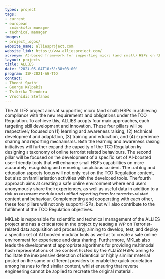 ```yaml
---
types: project
tags:
- current
- european
- scientific manager 
- technical manager
images:
- project_logos/
website_name: alliesproject.com
website_link: https://www.alliesproject.com/ 
acronym: AI-based framework for supporting micro (and small) HSPs on the report and removaL of onLIne tErroriSt content
layout: projects
title: ALLIES
date: '2023-05-04T10:53:38+03:00'
program: ISF-2021-AG-TCO
contact: 
- Theoni Spathi
- George Kalpakis
- Tsikrika Theodora
- Vrochidis Stefanos
---
```

<p>
The ALLIES project aims at supporting micro (and small) HSPs in achieving compliance with the new requirements and obligations under the TCO Regulation. To achieve this, ALLIES adopts four main approaches, each targeting skill development and innovation. These four pillars will be respectively focused on (1) learning and awareness raising, (2) technical development and adaptation, (3) training and education, and (4) experience sharing and reporting mechanisms. Both the learning and awareness raising initiatives will further expand the capacity of the TCO Regulation by designing a taxonomy of online terrorist related behaviours. The second pillar will be focused on the development of a specific set of AI-boosted user-friendly tools that will enhance small HSPs capabilities on more accurately recognising and removing suspicious content. The training and education aspects focus will not only rest on the TCO Regulation content, but also on familiarisation activities with the developed tools. The fourth approach aims at creating a safe online environment where end users anonymously share their experiences, as well as useful data in addition to a risk assessment module and unified reporting form for terrorist-related content and behaviour. Complementing and cooperating with each other, these four pillars will not only support HSPs, but will also contribute to the fulfilment of the TCO Regulation objectives.
</p>
<p>
MKLab is responsible for scientific and technical management of the ALLIES project and has a critical role in the project by leading a WP on Terrorist-related data acquisition and processing, aiming to develop, test, and deploy a specific set of AI boosted modular tools as well as to create a safe online environment for experience and data sharing. Furthermore, MKLab also leads the development of appropriate algorithms for providing multimodal hash representations of the content hosted by the ALLIES HSPs aiming to facilitate the inexpensive detection of identical or highly similar material posted on the same or different providers to enable the quick correlation among hashes to find similar content, whilst ensuring that reverse engineering cannot be applied to recreate the original material.
</p>
